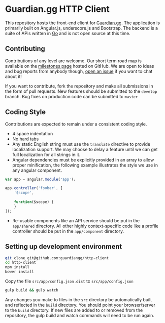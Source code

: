# Guardian.gg HTTP Client

This repository hosts the front-end client for [Guardian.gg](https://guardian.gg). The application is primarily built 
on Angular.js, underscore.js and Bootstrap. The backend is a suite of APIs written in [Go](https://golang.org/) and 
is not open source at this time.

## Contributing
Contributions of any level are welcome. Our short term road map is available on the 
[milestones page](https://github.com/guardiangg/http-client/milestones) hosted on GitHub. We are open to ideas and 
bug reports from anybody though, [open an issue](https://github.com/guardiangg/http-client/issues?q=is:open%20is:issue) 
if you want to chat about it!

If you want to contribute, fork the repository and make all submissions in the form of pull requests. New features 
should be submitted to the `develop` branch. Bug fixes on production code can be submitted to `master`

## Coding Style
Contributions are expected to remain under a consistent coding style.

- 4 space indentation
- No hard tabs
- Any static English string must use the `translate` directive to provide localization support. We may choose to delay 
a feature until we can get full localization for all strings in it.
- Angular dependencies must be explicitly provided in an array to allow proper minification, the following example 
illustrates the style we use in any angular component.

```js
var app = angular.module('app');

app.controller('foobar', [
    '$scope',
    
    function($scope) {
    }
]);
```

- Re-usable components like an API service should be put in the `app/shared` directory. All other highly 
context-specific code like a profile controller should be put in the `app/component` directory.

## Setting up development environment
```sh
git clone git@github.com:guardiangg/http-client
cd http-client
npm install
bower install
```
Copy the file `src/app/config.json.dist` to `src/app/config.json`
```sh
gulp build && gulp watch
```
Any changes you make to files in the `src` directory be automatically built and reflected in the `build` directory. 
You should point your browser/server to the `build` directory. If new files are added to or removed from the 
repository, the gulp build and watch commands will need to be run again.
